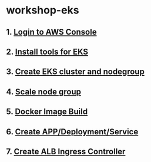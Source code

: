 # workshop-eks

## 1. [Login to AWS Console](login-to-aws-console.md)

## 2. [Install tools for EKS](install-tools-for-eks.md)

## 3. [Create EKS cluster and nodegroup](create-eks-cluster-and-nodegroup.md)

## 4. [Scale node group](scale-node-group.md)

## 5. [Docker Image Build](docker-image-build.md)

## 6. [Create APP/Deployment/Service](create-app.md)

## 7. [Create ALB Ingress Controller](create-alb.md)


